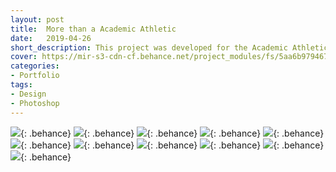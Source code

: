 ```yaml
---
layout: post
title:  More than a Academic Athletic
date:   2019-04-26
short_description: This project was developed for the Academic Athletic Association of Applied Social Sciences Unicentro Guarapuava, for the Econo 2019 event.
cover: https://mir-s3-cdn-cf.behance.net/project_modules/fs/5aa6b979467533.5cc3a02ee4964.png
categories:
- Portfolio
tags:
- Design
- Photoshop
---
```


![](https://mir-s3-cdn-cf.behance.net/project_modules/fs/5aa6b979467533.5cc3a02ee4964.png){: .behance}
![](https://mir-s3-cdn-cf.behance.net/project_modules/fs/10adae79467533.5cc3a02ee3f4f.png){: .behance}
![](https://mir-s3-cdn-cf.behance.net/project_modules/fs/23223379467533.5cc3a02ee4486.png){: .behance}
![](https://mir-s3-cdn-cf.behance.net/project_modules/fs/11834779467533.5cc3a02ee5223.png){: .behance}
![](https://mir-s3-cdn-cf.behance.net/project_modules/fs/0052da79467533.5cc3a02ee578e.png){: .behance}
![](https://mir-s3-cdn-cf.behance.net/project_modules/fs/c33acb79467533.5cc3a02ee59c0.png){: .behance}
![](https://mir-s3-cdn-cf.behance.net/project_modules/fs/0d947079467533.5cc3a02ee5049.png){: .behance}
![](https://mir-s3-cdn-cf.behance.net/project_modules/fs/6e57e479467533.5cc3a02ee4b6c.png){: .behance}
![](https://mir-s3-cdn-cf.behance.net/project_modules/fs/f9191279467533.5cc3a02ee60a7.png){: .behance}
![](https://mir-s3-cdn-cf.behance.net/project_modules/fs/b7c2fe79467533.5cc3a02ee5529.png){: .behance}
![](https://mir-s3-cdn-cf.behance.net/project_modules/fs/cf81ef79467533.5cc3a02ee5bbe.png){: .behance}



